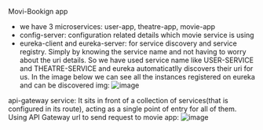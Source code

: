 Movi-Bookign app
- we have 3 microservices: user-app, theatre-app, movie-app
- config-server: configuration related details which movie service is using
- eureka-client and eureka-server: for service discovery and service registry. Simply by knowing the service name and not having to worry about the uri details. So we have used service 
name like USER-SERVICE and THEATRE-SERVICE and eureka automaticatlly discovers their uri for us. In the image below we can see all the instances registered on eureka and can be discovered
 img:
![image](https://github.com/user-attachments/assets/c911933f-043a-4944-b864-e177cc0bdbad)

api-gateway service: 
It sits in front of a collection of services(that is configured in its route), acting as a single point of entry for all of them. Using API Gateway url to send request to movie app:
![image](https://github.com/user-attachments/assets/35ac1feb-edcb-4eed-a071-3e21f24b1ae8)

